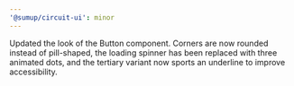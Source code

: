 ```yaml
---
'@sumup/circuit-ui': minor
---
```


Updated the look of the Button component. Corners are now rounded instead of pill-shaped, the loading spinner has been replaced with three animated dots, and the tertiary variant now sports an underline to improve accessibility.
